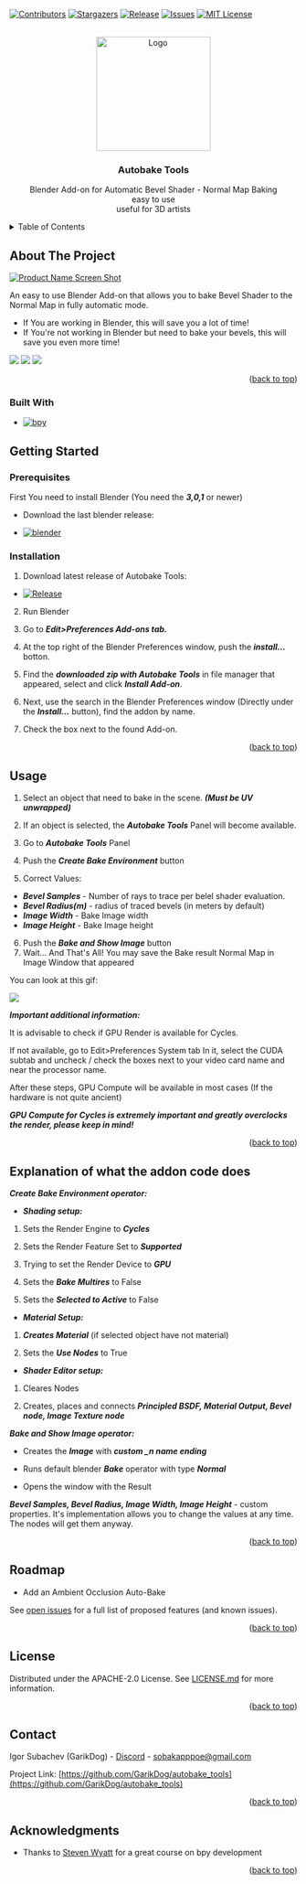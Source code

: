 <a name="readme-top"></a>
<!-- PROJECT SHIELDS -->
[![Contributors][contributors-shield]][contributors-url]
[![Stargazers][stars-shield]][stars-url]
[![Release][release-shield]][release-url]
[![Issues][issues-shield]][issues-url]
[![MIT License][license-shield]][license-url]


<!-- PROJECT LOGO -->
<br />
<div align="center">
  <a href="[https://github.com/othneildrew/Best-README-Template](https://github.com/GarikDog/autobake_tools/)">
    <img src="images/logo_f.png" alt="Logo" width="200" height="200">
  </a>

  <h3 align="center">Autobake Tools</h3>

  <p align="center">
    Blender Add-on for Automatic Bevel Shader - Normal Map Baking
    <br />
      easy to use
    <br />
      useful for 3D artists
    <br />
  </p>
</div>



<!-- TABLE OF CONTENTS -->
<details>
  <summary>Table of Contents</summary>
  <ol>
    <li>
      <a href="#about-the-project">About The Project</a>
      <ul>
        <li><a href="#built-with">Built With</a></li>
      </ul>
    </li>
    <li>
      <a href="#getting-started">Getting Started</a>
      <ul>
        <li><a href="#prerequisites">Prerequisites</a></li>
        <li><a href="#installation">Installation</a></li>
      </ul>
    </li>
    <li><a href="#usage">Usage</a></li>
    <li><a href="#explanation-of-what-addon-code-does">Explanation of what the addon code does</a></li>
    <li><a href="#roadmap">Roadmap</a></li>
    <li><a href="#license">License</a></li>
    <li><a href="#contact">Contact</a></li>
    <li><a href="#acknowledgments">Acknowledgments</a></li>
  </ol>
</details>


<!-- ABOUT THE PROJECT -->
## About The Project

[![Product Name Screen Shot][product-screenshot]](https://github.com/GarikDog/autobake_tools/blob/main/images/screenshot.png)

An easy to use Blender Add-on that allows you to bake Bevel Shader to the Normal Map in fully automatic mode.




* If You are working in Blender, this will save you a lot of time!
* If You're not working in Blender but need to bake your bevels, this will save you even more time!


![](https://github.com/GarikDog/autobake_tools/blob/main/images/baking_bevel_2.gif)
![](https://github.com/GarikDog/autobake_tools/blob/main/images/show_marmoset.gif)
![](https://github.com/GarikDog/autobake_tools/blob/main/images/show_substance.gif)


<p align="right">(<a href="#readme-top">back to top</a>)</p>

### Built With

* [![bpy][project/bpy]][bpy-url]


<!-- GETTING STARTED -->
## Getting Started



### Prerequisites


First You need to install Blender (You need the ***3,0,1*** or newer)

* Download the last blender release: 

* [![blender][blender.org]][blender-url]

### Installation

1. Download latest release of Autobake Tools:

* [![Release][release-shield]][release-url]
2. Run Blender

3. Go to ***Edit>Preferences Add-ons tab.***

4. At the top right of the Blender Preferences window, push the ***install...*** botton.

5. Find the ***downloaded zip with Autobake Tools*** in file manager that appeared, select and click ***Install Add-on***.

6. Next, use the search in the Blender Preferences window (Directly under the ***Install...*** button), find the addon by name.

7. Check the box next to the found Add-on.

<p align="right">(<a href="#readme-top">back to top</a>)</p>

<!-- USAGE EXAMPLES -->
## Usage
1. Select an object that need to bake in the scene. ***(Must be UV unwrapped)***

2. If an object is selected, the ***Autobake Tools*** Panel will become available.

3. Go to ***Autobake Tools*** Panel

4. Push the ***Create Bake Environment*** button

5. Correct Values:
* ***Bevel Samples*** - Number of rays to trace per belel shader evaluation.
* ***Bevel Radius(m)*** - radius of traced bevels (in meters by default)
* ***Image Width*** - Bake Image width
* ***Image Height*** - Bake Image height
6. Push the ***Bake and Show Image*** button
7. Wait... And That's All! You may save the Bake result Normal Map in Image Window that appeared

You can look at this gif:

![](https://github.com/GarikDog/autobake_tools/blob/main/images/baking_bevel.gif)


***Important additional information:***

It is advisable to check if GPU Render is available for Cycles.

If not available, go to Edit>Preferences System tab
In it, select the CUDA subtab and uncheck / check the boxes next to your video card name and near the processor name.

After these steps, GPU Compute will be available in most cases (If the hardware is not quite ancient)

***GPU Compute for Cycles is extremely important and greatly overclocks the render, please keep in mind!***


<p align="right">(<a href="#readme-top">back to top</a>)</p>


<!-- EXPLORATION -->
## Explanation of what the addon code does

***Create Bake Environment operator:***

* ***Shading setup:***
1. Sets the Render Engine to ***Cycles***

2. Sets the Render Feature Set to ***Supported***

3. Trying to set the Render Device to ***GPU***

4. Sets the ***Bake Multires*** to False

5. Sets the ***Selected to Active*** to False

* ***Material Setup:***
1. ***Creates Material*** (if selected object have not material)

2. Sets the ***Use Nodes*** to True

* ***Shader Editor setup:***

1. Cleares Nodes

2. Creates, places and conneсts ***Principled BSDF, Material Output, Bevel node, Image Texture node***

***Bake and Show Image operator:***

* Creates the ***Image*** with ***custom _n name ending***

* Runs default  blender ***Bake*** operator with type ***Normal***

* Opens the window with the Result

***Bevel Samples,
Bevel Radius,
Image Width,
Image Height*** - custom properties. It's implementation allows you to change the values ​​at any time. The nodes will get them anyway.




<p align="right">(<a href="#readme-top">back to top</a>)</p>


<!-- ROADMAP -->
## Roadmap

-  Add an Ambient Occlusion Auto-Bake



See [open issues](https://github.com/GarikDog/autobake_tools/issues) for a full list of proposed features (and known issues).

<p align="right">(<a href="#readme-top">back to top</a>)</p>

<!-- LICENSE -->
## License

Distributed under the APACHE-2.0 License. See [LICENSE.md](https://github.com/GarikDog/autobake_tools/blob/main/LICENSE.md) for more information.

<p align="right">(<a href="#readme-top">back to top</a>)</p>

## Contact

Igor Subachev (GarikDog) - [Discord](https://discordapp.com/users/GarikDog#7847) - sobakapppoe@gmail.com

Project Link: [https://github.com/GarikDog/autobake_tools](https://github.com/GarikDog/autobake_tools)

<p align="right">(<a href="#readme-top">back to top</a>)</p>

<!-- ACKNOWLEDGMENTS -->
## Acknowledgments

* Thanks to [Steven Wyatt](https://www.udemy.com/user/steven-wyatt-2/) for a great course on bpy development


<p align="right">(<a href="#readme-top">back to top</a>)</p>



<!-- MARKDOWN LINKS & IMAGES -->
<!-- https://www.markdownguide.org/basic-syntax/#reference-style-links -->
[contributors-shield]: https://img.shields.io/github/contributors/GarikDog/autobake_tools.svg?style=for-the-badge
[contributors-url]: https://github.com/GarikDog/autobake_tools/graphs/contributors
[release-url]: https://github.com/GarikDog/autobake_tools/releases
[release-shield]: https://img.shields.io/github/release/GarikDog/autobake_tools.svg?style=for-the-badge
[stars-shield]: https://img.shields.io/github/stars/GarikDog/autobake_tools.svg?style=for-the-badge
[stars-url]: https://github.com/GarikDog/autobake_tools/stargazers
[issues-shield]: https://img.shields.io/github/issues/GarikDog/autobake_tools.svg?style=for-the-badge
[issues-url]: https://github.com/GarikDog/autobake_tools/issues
[license-shield]: https://img.shields.io/github/license/GarikDog/autobake_tools.svg?style=for-the-badge
[license-url]: https://github.com/GarikDog/autobake_tools//blob/main/LICENSE.md
[product-screenshot]: images/screenshot.png
[product-gif-demo]: images/baking_bevel.gif

[blender-url]: https://www.blender.org/
[blender.org]: https://img.shields.io/badge/blender-0769AD?style=for-the-badge&logo=blender&logoColor=orange
[bpy-url]: https://pypi.org/project/bpy/
[project/bpy]: https://img.shields.io/badge/bpy-0769AD?style=for-the-badge&logo=pypi&logoColor=white

